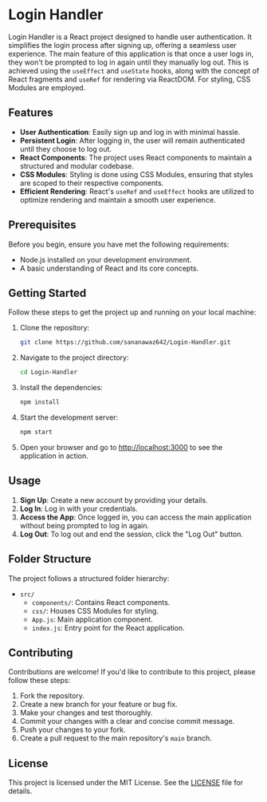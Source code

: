 # Login Handler

Login Handler is a React project designed to handle user authentication. It simplifies the login process after signing up, offering a seamless user experience. The main feature of this application is that once a user logs in, they won't be prompted to log in again until they manually log out. This is achieved using the `useEffect` and `useState` hooks, along with the concept of React fragments and `useRef` for rendering via ReactDOM. For styling, CSS Modules are employed.

## Features

- **User Authentication**: Easily sign up and log in with minimal hassle.
- **Persistent Login**: After logging in, the user will remain authenticated until they choose to log out.
- **React Components**: The project uses React components to maintain a structured and modular codebase.
- **CSS Modules**: Styling is done using CSS Modules, ensuring that styles are scoped to their respective components.
- **Efficient Rendering**: React's `useRef` and `useEffect` hooks are utilized to optimize rendering and maintain a smooth user experience.

## Prerequisites

Before you begin, ensure you have met the following requirements:

- Node.js installed on your development environment.
- A basic understanding of React and its core concepts.

## Getting Started

Follow these steps to get the project up and running on your local machine:

1. Clone the repository:

   ```bash
   git clone https://github.com/sananawaz642/Login-Handler.git
   ```

2. Navigate to the project directory:

   ```bash
   cd Login-Handler
   ```

3. Install the dependencies:

   ```bash
   npm install
   ```

4. Start the development server:

   ```bash
   npm start
   ```

5. Open your browser and go to [http://localhost:3000](http://localhost:3000) to see the application in action.

## Usage

1. **Sign Up**: Create a new account by providing your details.
2. **Log In**: Log in with your credentials.
3. **Access the App**: Once logged in, you can access the main application without being prompted to log in again.
4. **Log Out**: To log out and end the session, click the "Log Out" button.

## Folder Structure

The project follows a structured folder hierarchy:

- `src/`
  - `components/`: Contains React components.
  - `css/`: Houses CSS Modules for styling.
  - `App.js`: Main application component.
  - `index.js`: Entry point for the React application.

## Contributing

Contributions are welcome! If you'd like to contribute to this project, please follow these steps:

1. Fork the repository.
2. Create a new branch for your feature or bug fix.
3. Make your changes and test thoroughly.
4. Commit your changes with a clear and concise commit message.
5. Push your changes to your fork.
6. Create a pull request to the main repository's `main` branch.

## License

This project is licensed under the MIT License. See the [LICENSE](LICENSE) file for details.
